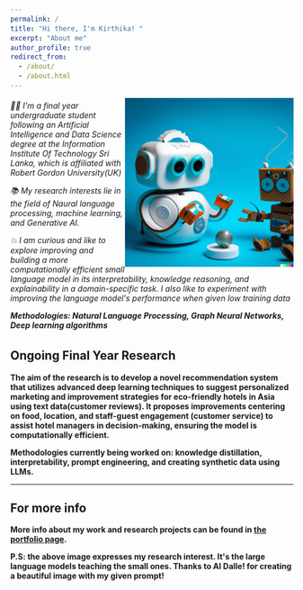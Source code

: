 ```yaml
---
permalink: /
title: "Hi there, I'm Kirthika! "
excerpt: "About me"
author_profile: true
redirect_from: 
  - /about/
  - /about.html
---
```




<img align="right" width="300" height="300" src="/images/robots-1.png">

<h6 align="left" margin="10px">
  
👩‍💻 I'm a final year undergraduate student following an Artificial Intelligence and Data Science degree at the Information Institute Of Technology Sri Lanka, which is affiliated with Robert Gordon University(UK)

📚 My research interests lie in the field of Naural language processing, machine learning, and Generative AI.

💥 I am curious and like to explore improving and building a more computationally efficient small language model in its interpretability, knowledge reasoning, and explainability in a domain-specific task. I also like to experiment with improving the language model's performance  when given low training data

 <b>Methodologies: Natural Language Processing, Graph Neural Networks, Deep learning algorithms <b> 

 </h6>
 

## Ongoing Final Year Research 

The aim of the research is to develop a novel recommendation system that utilizes advanced deep learning techniques to suggest personalized marketing and improvement strategies for eco-friendly hotels in Asia using text data(customer reviews). It proposes improvements centering on food, location, and staff-guest engagement (customer service) to assist hotel managers in decision-making, ensuring the model is computationally efficient.

**Methodologies currently being worked on: knowledge distillation, interpretability, prompt engineering, and creating synthetic data using LLMs.**

----------------

For more info 
------
More info about my work and research projects can be found in [the portfolio page](/portfolio/).

P.S: the above image expresses my research interest. It's the large language models teaching the small ones. Thanks to AI Dalle! for creating a beautiful image with my given prompt!

